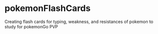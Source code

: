 # pokemonFlashCards
Creating flash cards for typing, weakness, and resistances of pokemon to study for pokemonGo PVP
